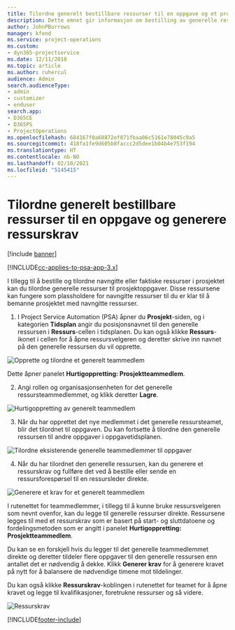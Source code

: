 ```yaml
---
title: Tilordne generelt bestillbare ressurser til en oppgave og et prosjektteam
description: Dette emnet gir informasjon om bestilling av generelle ressurser for aktiviteter og prosjektteam.
author: JohnPBurrows
manager: kfend
ms.service: project-operations
ms.custom:
- dyn365-projectservice
ms.date: 12/11/2018
ms.topic: article
ms.author: ruhercul
audience: Admin
search.audienceType:
- admin
- customizer
- enduser
search.app:
- D365CE
- D365PS
- ProjectOperations
ms.openlocfilehash: 684167f0a68872ef871fbaa06c5161e78045c9a5
ms.sourcegitcommit: 418fa1fe9d605b8faccc2d5dee1b04b4e753f194
ms.translationtype: HT
ms.contentlocale: nb-NO
ms.lasthandoff: 02/10/2021
ms.locfileid: "5145415"
---
```

# <a name="assign-generic-bookable-resources-to-a-task-and-generate-resource-requirements"></a>Tilordne generelt bestillbare ressurser til en oppgave og generere ressurskrav 

[!include [banner](../includes/psa-now-project-operations.md)]

[!INCLUDE[cc-applies-to-psa-app-3.x](../includes/cc-applies-to-psa-app-3x.md)]

I tillegg til å bestille og tilordne navngitte eller faktiske ressurser i prosjektet kan du tilordne generelle ressurser til prosjektoppgaver. Disse ressursene kan fungere som plassholdere for navngitte ressurser til du er klar til å bemanne prosjektet med navngitte ressurser. 

1. I Project Service Automation (PSA) åpner du **Prosjekt**-siden, og i kategorien **Tidsplan** angir du posisjonsnavnet til den generelle ressursen i **Ressurs**-cellen i tidsplanen. Du kan også klikke **Ressurs**-ikonet i cellen for å åpne ressursvelgeren og deretter skrive inn navnet på den generelle ressursen du vil opprette.

![Opprette og tilordne et generelt teammedlem](media/RM-how-to-9.png)

Dette åpner panelet **Hurtigoppretting: Prosjektteammedlem**. 

2. Angi rollen og organisasjonsenheten for det generelle ressursteammedlemmet, og klikk deretter **Lagre**.

![Hurtigoppretting av generelt teammedlem](media/RM-how-to-10.png)

3. Når du har opprettet det nye medlemmet i det generelle ressursteamet, blir det tilordnet til oppgaven. Du kan fortsette å tilordne den generelle ressursen til andre oppgaver i oppgavetidsplanen.

![Tilordne eksisterende generelle teammedlemmer til oppgaver](media/RM-how-to-11.png)

4. Når du har tilordnet den generelle ressursen, kan du generere et ressurskrav og fullføre det ved å bestille eller sende en ressursforespørsel til en ressursleder direkte.

![Generere et krav for et generelt teammedlem](media/RM-how-to-12.png)

I rutenettet for teammedlemmer, i tillegg til å kunne bruke ressursvelgeren som nevnt ovenfor, kan du legge til generelle ressurser direkte. Ressursene legges til med et ressurskrav som er basert på start- og sluttdatoene og fordelingsmetoden som er angitt i panelet **Hurtigoppretting: Prosjektteammedlem**.

Du kan se en forskjell hvis du legger til det generelle teammedlemmet direkte og deretter tildeler flere oppgaver til den generelle ressursen enn antallet det er nødvendig å dekke. Klikk **Generer krav** for å generere kravet på nytt for å balansere de nødvendige timene mot tildelinger.

Du kan også klikke **Ressurskrav**-koblingen i rutenettet for teamet for å åpne kravet og legge til kvalifikasjoner, foretrukne ressurser og så videre.

![Ressurskrav](media/RM-how-to-13.png)



[!INCLUDE[footer-include](../includes/footer-banner.md)]